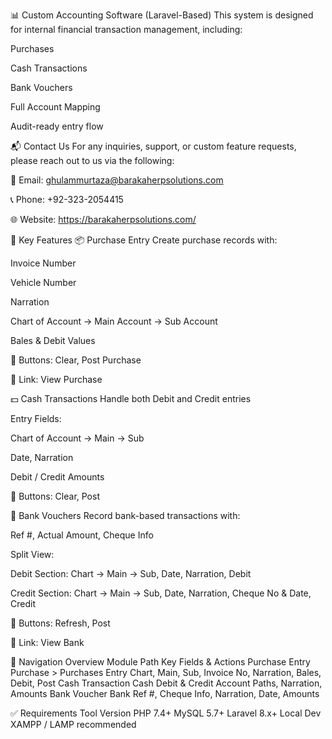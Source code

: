 📊 Custom Accounting Software (Laravel-Based)
This system is designed for internal financial transaction management, including:

Purchases

Cash Transactions

Bank Vouchers

Full Account Mapping

Audit-ready entry flow

📬 Contact Us
For any inquiries, support, or custom feature requests, please reach out to us via the following:

📧 Email: ghulammurtaza@barakaherpsolutions.com

📞 Phone: +92-323-2054415

🌐 Website: https://barakaherpsolutions.com/

📌 Key Features
📦 Purchase Entry
Create purchase records with:

Invoice Number

Vehicle Number

Narration

Chart of Account → Main Account → Sub Account

Bales & Debit Values

🔘 Buttons: Clear, Post Purchase

🔗 Link: View Purchase

💵 Cash Transactions
Handle both Debit and Credit entries

Entry Fields:

Chart of Account → Main → Sub

Date, Narration

Debit / Credit Amounts

🔘 Buttons: Clear, Post

🏦 Bank Vouchers
Record bank-based transactions with:

Ref #, Actual Amount, Cheque Info

Split View:

Debit Section: Chart → Main → Sub, Date, Narration, Debit

Credit Section: Chart → Main → Sub, Date, Narration, Cheque No & Date, Credit

🔘 Buttons: Refresh, Post

🔗 Link: View Bank

🧭 Navigation Overview
Module	Path	Key Fields & Actions
Purchase Entry	Purchase > Purchases Entry	Chart, Main, Sub, Invoice No, Narration, Bales, Debit, Post
Cash Transaction	Cash	Debit & Credit Account Paths, Narration, Amounts
Bank Voucher	Bank	Ref #, Cheque Info, Narration, Date, Amounts

✅ Requirements
Tool	Version
PHP	7.4+
MySQL	5.7+
Laravel	8.x+
Local Dev	XAMPP / LAMP recommended
